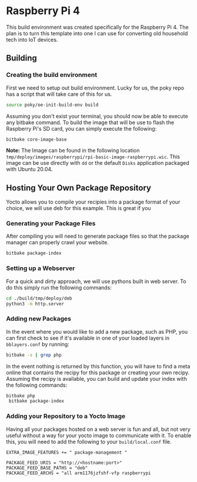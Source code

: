 # Raspberry Pi 4
This build environment was created specifically for the Raspberry Pi 4. The plan is to 
turn this template into one I can use for converting old household tech into IoT devices.

## Building

### Creating the build environment
First we need to setup out build environment. Lucky for us, the poky repo has a script
that will take care of this for us.
```bash
source poky/oe-init-build-env build
```

Assuming you don't exist your terminal, you should now be able to execute any bitbake
command. To build the image that will be use to flash the Raspberry Pi's SD card,
you can simply execute the following:
```bash
bitbake core-image-base
```

**Note:** The Image can be found in the following location 
`tmp/deploy/images/raspberrypi/rpi-basic-image-raspberrypi.wic`. This image can be use
directly with `dd` or the default `Disks` application packaged with Ubuntu 20.04.

## Hosting Your Own Package Repository
Yocto allows you to compile your recipies into a package format of your choice, we will
use deb for this example. This is great if you

### Generating your Package Files
After compiling you will need to generate package files so that the package manager
can properly crawl your website.

```bash
bitbake package-index
```

### Setting up a Webserver
For a quick and dirty approach, we will use pythons built in web server. To do this simply
run the following commands:

```bash
cd ./build/tmp/deploy/deb
python3 -m http.server
```

### Adding new Packages
In the event where you would like to add a new package, such as PHP, you can first check to see
if it's available in one of your loaded layers in `bblayers.conf` by running:

```bash
bitbake -s | grep php
```

In the event nothing is returned by this function, you will have to find a meta online that
contains the recipy for this package or creating your own recipy. Assuming the recipy is 
available, you can build and update your index with the following commands:

```bash
bitbake php
 bitbake package-index
```

### Adding your Repository to a Yocto Image
Having all your packages hosted on a web server is fun and all, but not very useful without
a way for your yocto image to communicate with it. To enable this, you will need to add
the following to your `build/local.conf` file.

```text
EXTRA_IMAGE_FEATURES += " package-management "

PACKAGE_FEED_URIS = "http://<hostname:port>"
PACKAGE_FEED_BASE_PATHS = "deb"
PACKAGE_FEED_ARCHS = "all arm1176jzfshf-vfp raspberrypi
```
